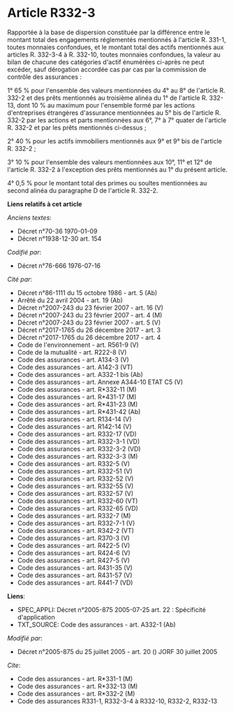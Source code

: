 # Article R332-3

Rapportée à la base de dispersion constituée par la différence entre le montant total des engagements réglementés mentionnés
à l'article R. 331-1, toutes monnaies confondues, et le montant total des actifs mentionnés aux articles R. 332-3-4 à R.
332-10, toutes monnaies confondues, la valeur au bilan de chacune des catégories d'actif énumérées ci-après ne peut excéder,
sauf dérogation accordée cas par cas par la commission de contrôle des assurances :

1° 65 % pour l'ensemble des valeurs mentionnées du 4° au 8° de l'article R. 332-2 et des prêts mentionnés au troisième alinéa
du 1° de l'article R. 332-13, dont 10 % au maximum pour l'ensemble formé par les actions d'entreprises étrangères d'assurance
mentionnées au 5° bis de l'article R. 332-2 par les actions et parts mentionnées aux 6°, 7° à 7° quater de l'article R. 332-2
et par les prêts mentionnés ci-dessus ;

2° 40 % pour les actifs immobiliers mentionnés aux 9° et 9° bis de l'article R. 332-2 ;

3° 10 % pour l'ensemble des valeurs mentionnées aux 10°, 11° et 12° de l'article R. 332-2 à l'exception des prêts mentionnés
au 1° du présent article.

4° 0,5 % pour le montant total des primes ou soultes mentionnées au second alinéa du paragraphe D de l'article R. 332-2.

**Liens relatifs à cet article**

_Anciens textes_:

  - Décret n°70-36 1970-01-09
  - Décret n°1938-12-30 art. 154

_Codifié par_:

  - Décret n°76-666 1976-07-16

_Cité par_:

  - Décret n°86-1111 du 15 octobre 1986 - art. 5 (Ab)
  - Arrêté du 22 avril 2004 - art. 19 (Ab)
  - Décret n°2007-243 du 23 février 2007 - art. 16 (V)
  - Décret n°2007-243 du 23 février 2007 - art. 4 (M)
  - Décret n°2007-243 du 23 février 2007 - art. 5 (V)
  - Décret n°2017-1765 du 26 décembre 2017 - art. 3
  - Décret n°2017-1765 du 26 décembre 2017 - art. 4
  - Code de l'environnement - art. R561-9 (V)
  - Code de la mutualité - art. R222-8 (V)
  - Code des assurances - art. A134-3 (V)
  - Code des assurances - art. A142-3 (VT)
  - Code des assurances - art. A332-1 bis (Ab)
  - Code des assurances - art. Annexe A344-10 ETAT C5 (V)
  - Code des assurances - art. R*332-11 (M)
  - Code des assurances - art. R*431-17 (M)
  - Code des assurances - art. R*431-23 (M)
  - Code des assurances - art. R*431-42 (Ab)
  - Code des assurances - art. R134-14 (V)
  - Code des assurances - art. R142-14 (V)
  - Code des assurances - art. R332-17 (VD)
  - Code des assurances - art. R332-3-1 (VD)
  - Code des assurances - art. R332-3-2 (VD)
  - Code des assurances - art. R332-3-3 (M)
  - Code des assurances - art. R332-5 (V)
  - Code des assurances - art. R332-51 (V)
  - Code des assurances - art. R332-52 (V)
  - Code des assurances - art. R332-55 (V)
  - Code des assurances - art. R332-57 (V)
  - Code des assurances - art. R332-60 (VT)
  - Code des assurances - art. R332-65 (VD)
  - Code des assurances - art. R332-7 (M)
  - Code des assurances - art. R332-7-1 (V)
  - Code des assurances - art. R342-2 (VT)
  - Code des assurances - art. R370-3 (V)
  - Code des assurances - art. R422-5 (V)
  - Code des assurances - art. R424-6 (V)
  - Code des assurances - art. R427-5 (V)
  - Code des assurances - art. R431-35 (V)
  - Code des assurances - art. R431-57 (V)
  - Code des assurances - art. R441-7 (VD)

**Liens**:

  - SPEC_APPLI: Décret n°2005-875 2005-07-25 art. 22 : Spécificité d'application
  - TXT_SOURCE: Code des assurances - art. A332-1 (Ab)

_Modifié par_:

  - Décret n°2005-875 du 25 juillet 2005 - art. 20 () JORF 30 juillet 2005

_Cite_:

  - Code des assurances - art. R*331-1 (M)
  - Code des assurances - art. R*332-13 (M)
  - Code des assurances - art. R*332-2 (M)
  - Code des assurances R331-1, R332-3-4 à R332-10, R332-2, R332-13
